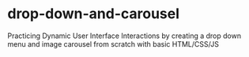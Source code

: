 # drop-down-and-carousel

Practicing Dynamic User Interface Interactions by creating a drop down menu and image carousel from scratch with basic HTML/CSS/JS